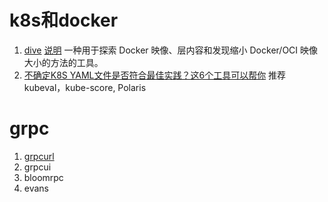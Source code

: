 # k8s和docker

1. [dive](https://github.com/wagoodman/dive) [说明](https://mp.weixin.qq.com/s?__biz=MzI4NDM0MzIyMg==&mid=2247484509&idx=1&sn=7b9d55623de2e482394166f2ac62e1fd&chksm=ebfdaa84dc8a23926401a83d45da949a3e0b7ee25b4dd95beb2d2646b5349a77c1038b0ab594&scene=21#wechat_redirect) 一种用于探索 Docker 映像、层内容和发现缩小 Docker/OCI 映像大小的方法的工具。
2. [不确定K8S YAML文件是否符合最佳实践？这6个工具可以帮你](https://cloud.tencent.com/developer/news/692377) 推荐kubeval，kube-score,  Polaris


# grpc

1. [grpcurl](https://github.com/fullstorydev/grpcurl)
2. grpcui
3. bloomrpc
4. evans

